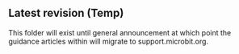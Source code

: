 ## Latest revision (Temp)

This folder will exist until general announcement at which point the guidance articles within will migrate to support.microbit.org.